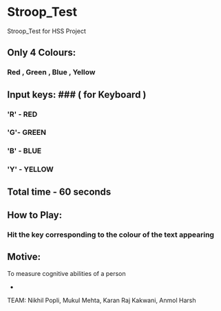 # Stroop_Test
Stroop_Test for HSS Project

## Only 4 Colours:
### Red , Green , Blue , Yellow

## Input keys: ### ( for Keyboard )
### 'R' - RED
### 'G'- GREEN
### 'B' - BLUE
### 'Y' - YELLOW

## Total time - 60 seconds

## How to Play:
### Hit the key corresponding to the colour of the text appearing

## Motive:
To measure cognitive abilities of a person

-
TEAM: Nikhil Popli, Mukul Mehta, Karan Raj Kakwani, Anmol Harsh
